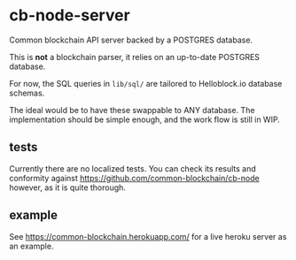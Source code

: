 # cb-node-server

Common blockchain API server backed by a POSTGRES database.

This is **not** a blockchain parser, it relies on an up-to-date POSTGRES database.


For now, the SQL queries in `lib/sql/` are tailored to Helloblock.io database schemas.

The ideal would be to have these swappable to ANY database.
The implementation should be simple enough, and the work flow is still in WIP.


## tests

Currently there are no localized tests.
You can check its results and conformity against https://github.com/common-blockchain/cb-node however, as it is quite thorough.


## example

See https://common-blockchain.herokuapp.com/ for a live heroku server as an example.
